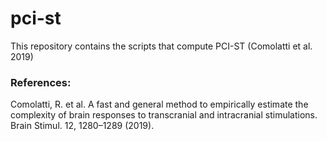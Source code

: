 # pci-st

This repository contains the scripts that compute PCI-ST (Comolatti et al. 2019)

### References:
Comolatti, R. et al. A fast and general method to empirically estimate the complexity of brain responses to transcranial and intracranial stimulations. Brain Stimul. 12, 1280–1289 (2019).
